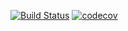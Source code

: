 [![Build Status](https://travis-ci.org/chemisus/provider-memcached.svg?branch=master)](https://travis-ci.org/chemisus/provider-memcached)
[![codecov](https://codecov.io/gh/chemisus/provider-memcached/branch/master/graph/badge.svg)](https://codecov.io/gh/chemisus/provider-memcached)
